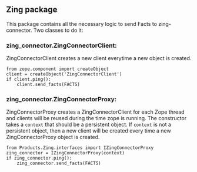 
## Zing package

This package contains all the necessary logic to send Facts to zing-connector. Two classes to do it:


### zing_connector.ZingConnectorClient:

ZingConnectorClient creates a new client everytime a new object is created.

```
from zope.component import createObject
client = createObject('ZingConnectorClient')
if client.ping():
    client.send_facts(FACTS)
```

### zing_connector.ZingConnectorProxy:

ZingConnectorProxy creates a ZingConnectorClient for each Zope thread and clients will be reused during the time zope is running. The constructor takes a `context` that should be a persistent object. If `context` is not a persistent object, then a new client will be created every time a new ZingConnectorProxy object is created.

```
from Products.Zing.interfaces import IZingConnectorProxy
zing_connector = IZingConnectorProxy(context)
if zing_connector.ping():
    zing_connector.send_facts(FACTS)
```